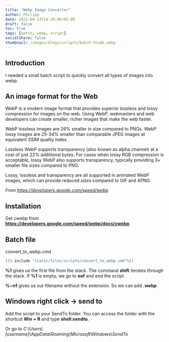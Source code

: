 ```yaml
---
title: "Webp Image Converter"
author: Philipp
date: 2022-09-13T14:29:06+02:00
draft: false
toc: true
tags: [batch, webp, script]
socialShare: false
thumbnail: /images/blogs/scripts/batch-thumb.webp
---
```


## Introduction

I needed a small batch script to quickly convert all types of images into webp.

## An image format for the Web

WebP is a modern image format that provides superior lossless and lossy compression for images on the web. Using WebP, webmasters and web developers can create smaller, richer images that make the web faster.

WebP lossless images are 26% smaller in size compared to PNGs. WebP lossy images are 25-34% smaller than comparable JPEG images at equivalent SSIM quality index.

Lossless WebP supports transparency (also known as alpha channel) at a cost of just 22% additional bytes. For cases when lossy RGB compression is acceptable, lossy WebP also supports transparency, typically providing 3× smaller file sizes compared to PNG.

Lossy, lossless and transparency are all supported in animated WebP images, which can provide reduced sizes compared to GIF and APNG.

*From https://developers.google.com/speed/webp*

## Installation

Get cwebp from **https://developers.google.com/speed/webp/docs/cwebp**.

## Batch file
convert_to_webp.cmd
```c
{{% include "static/files/scripts/convert_to_webp.cmd"%}}
```

**%1** gives us the first file from the stack. The command **shift** iterates through the stack. If **%1** is empty, we go to **eof** and end the script.

**%~n1** gives us our filename without the extension. So we can add **.webp**.

## Windows right click -> send to

Add the script to your SendTo folder.
You can access the folder with the shortcut **Win + R** and type **shell:sendto**.

Or go to *C:\Users\\[username]\AppData\Roaming\Microsoft\Windows\SendTo*